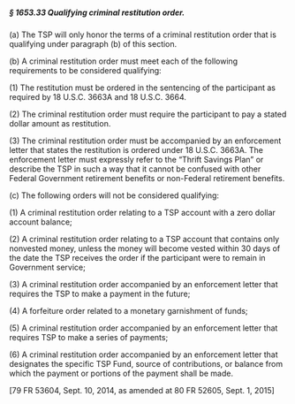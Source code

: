 ##### § 1653.33 Qualifying criminal restitution order. #####

(a) The TSP will only honor the terms of a criminal restitution order that is qualifying under paragraph (b) of this section.

(b) A criminal restitution order must meet each of the following requirements to be considered qualifying:

(1) The restitution must be ordered in the sentencing of the participant as required by 18 U.S.C. 3663A and 18 U.S.C. 3664.

(2) The criminal restitution order must require the participant to pay a stated dollar amount as restitution.

(3) The criminal restitution order must be accompanied by an enforcement letter that states the restitution is ordered under 18 U.S.C. 3663A. The enforcement letter must expressly refer to the “Thrift Savings Plan” or describe the TSP in such a way that it cannot be confused with other Federal Government retirement benefits or non-Federal retirement benefits.

(c) The following orders will not be considered qualifying:

(1) A criminal restitution order relating to a TSP account with a zero dollar account balance;

(2) A criminal restitution order relating to a TSP account that contains only nonvested money, unless the money will become vested within 30 days of the date the TSP receives the order if the participant were to remain in Government service;

(3) A criminal restitution order accompanied by an enforcement letter that requires the TSP to make a payment in the future;

(4) A forfeiture order related to a monetary garnishment of funds;

(5) A criminal restitution order accompanied by an enforcement letter that requires TSP to make a series of payments;

(6) A criminal restitution order accompanied by an enforcement letter that designates the specific TSP Fund, source of contributions, or balance from which the payment or portions of the payment shall be made.

[79 FR 53604, Sept. 10, 2014, as amended at 80 FR 52605, Sept. 1, 2015]